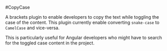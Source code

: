 #CopyCase

A brackets plugin to enable developers to copy the text while toggling the case of the content. This plugin currently enable converting `snake-case` to `CamelCase` and vice-versa.

This is particularly useful for Angular developers who might have to search for the toggled case content in the project.

